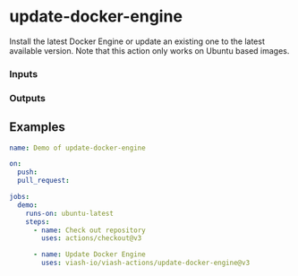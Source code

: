 

# update-docker-engine

<!--
DO NOT EDIT THIS FILE MANUALLY!
This README was generated by running `make`
-->

Install the latest Docker Engine or update an existing one to the latest
available version. Note that this action only works on Ubuntu based
images.

### Inputs

### Outputs

## Examples

``` yaml
name: Demo of update-docker-engine

on:
  push:
  pull_request:

jobs:
  demo:
    runs-on: ubuntu-latest
    steps:
      - name: Check out repository
        uses: actions/checkout@v3

      - name: Update Docker Engine
        uses: viash-io/viash-actions/update-docker-engine@v3
```
